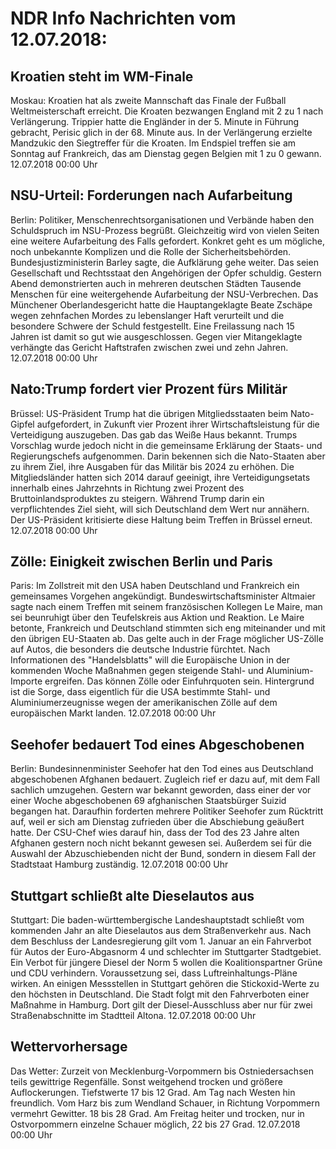 # NDR Info Nachrichten vom 12.07.2018:


## Kroatien steht im WM-Finale
Moskau: Kroatien hat als zweite Mannschaft das Finale der Fußball Weltmeisterschaft erreicht. Die Kroaten bezwangen England mit 2 zu 1 nach Verlängerung. Trippier hatte die Engländer in der 5. Minute in Führung gebracht, Perisic glich in der 68. Minute aus. In der Verlängerung erzielte Mandzukic den Siegtreffer für die Kroaten. Im Endspiel treffen sie am Sonntag auf Frankreich, das am Dienstag gegen Belgien mit 1 zu 0 gewann. 12.07.2018 00:00 Uhr 

## NSU-Urteil: Forderungen nach Aufarbeitung
Berlin: Politiker, Menschenrechtsorganisationen und Verbände haben den Schuldspruch im NSU-Prozess begrüßt. Gleichzeitig wird von vielen Seiten eine weitere Aufarbeitung des Falls gefordert. Konkret geht es um mögliche, noch unbekannte Komplizen und die Rolle der Sicherheitsbehörden. Bundesjustizministerin Barley sagte, die Aufklärung gehe weiter. Das seien Gesellschaft und Rechtsstaat den Angehörigen der Opfer schuldig. Gestern Abend demonstrierten auch in mehreren deutschen Städten Tausende Menschen für eine weitergehende Aufarbeitung der NSU-Verbrechen. Das Münchener Oberlandesgericht hatte die Hauptangeklagte Beate Zschäpe wegen zehnfachen Mordes zu lebenslanger Haft verurteilt und die besondere Schwere der Schuld festgestellt. Eine Freilassung nach 15 Jahren ist damit so gut wie ausgeschlossen. Gegen vier Mitangeklagte verhängte das Gericht Haftstrafen zwischen zwei und zehn Jahren. 12.07.2018 00:00 Uhr 

## Nato:Trump fordert vier Prozent fürs Militär
Brüssel:	US-Präsident Trump hat die übrigen Mitgliedsstaaten beim Nato-Gipfel aufgefordert, in Zukunft vier Prozent ihrer Wirtschaftsleistung für die Verteidigung auszugeben. Das gab das Weiße Haus bekannt. Trumps Vorschlag wurde jedoch nicht in die gemeinsame Erklärung der Staats- und Regierungschefs aufgenommen. Darin bekennen sich die Nato-Staaten aber zu ihrem Ziel, ihre Ausgaben für das Militär bis 2024 zu erhöhen. Die Mitgliedsländer hatten sich 2014 darauf geeinigt, ihre Verteidigungsetats innerhalb eines Jahrzehnts in Richtung zwei Prozent des Bruttoinlandsproduktes zu steigern. Während Trump darin ein verpflichtendes Ziel sieht, will sich Deutschland dem Wert nur annähern. Der US-Präsident kritisierte diese Haltung beim Treffen in Brüssel erneut. 12.07.2018 00:00 Uhr 

## Zölle: Einigkeit zwischen Berlin und Paris
Paris: Im Zollstreit mit den USA haben Deutschland und Frankreich ein gemeinsames Vorgehen angekündigt. Bundeswirtschaftsminister Altmaier sagte nach einem Treffen mit seinem französischen Kollegen Le Maire, man sei beunruhigt über den Teufelskreis aus Aktion und Reaktion. Le Maire betonte, Frankreich und Deutschland stimmten sich eng miteinander und mit den übrigen EU-Staaten ab. Das gelte auch in der Frage möglicher US-Zölle auf Autos, die besonders die deutsche Industrie fürchtet. Nach Informationen des "Handelsblatts" will die Europäische Union in der kommenden Woche Maßnahmen gegen steigende Stahl- und Aluminium-Importe ergreifen. Das können Zölle oder Einfuhrquoten sein. Hintergrund ist die Sorge, dass eigentlich für die USA bestimmte Stahl- und Aluminiumerzeugnisse wegen der amerikanischen Zölle auf dem europäischen Markt landen. 12.07.2018 00:00 Uhr 

## Seehofer bedauert Tod eines Abgeschobenen
Berlin:	Bundesinnenminister Seehofer hat den Tod eines aus Deutschland abgeschobenen Afghanen bedauert. Zugleich rief er dazu auf, mit dem Fall sachlich umzugehen. Gestern war bekannt geworden, dass einer der vor einer Woche abgeschobenen 69 afghanischen Staatsbürger Suizid begangen hat. Daraufhin forderten mehrere Politiker Seehofer zum Rücktritt auf, weil er sich am Dienstag zufrieden über die Abschiebung geäußert hatte. Der CSU-Chef wies darauf hin, dass der Tod des 23 Jahre alten Afghanen gestern noch nicht bekannt gewesen sei. Außerdem sei für die Auswahl der Abzuschiebenden nicht der Bund, sondern in diesem Fall der Stadtstaat Hamburg zuständig. 12.07.2018 00:00 Uhr 

## Stuttgart schließt alte Dieselautos aus
Stuttgart: Die baden-württembergische Landeshauptstadt schließt vom kommenden Jahr an alte Dieselautos aus dem Straßenverkehr aus. Nach dem Beschluss der Landesregierung gilt vom 1. Januar an ein Fahrverbot für Autos der Euro-Abgasnorm 4 und schlechter im Stuttgarter Stadtgebiet. Ein Verbot für jüngere Diesel der Norm 5 wollen die Koalitionspartner Grüne und CDU verhindern. Voraussetzung sei, dass Luftreinhaltungs-Pläne wirken. An einigen Messstellen in Stuttgart gehören die Stickoxid-Werte zu den höchsten in Deutschland. Die Stadt folgt mit den Fahrverboten einer Maßnahme in Hamburg. Dort gilt der Diesel-Ausschluss aber nur für zwei Straßenabschnitte im Stadtteil Altona. 12.07.2018 00:00 Uhr 

## Wettervorhersage
Das Wetter:
Zurzeit von Mecklenburg-Vorpommern bis Ostniedersachsen teils gewittrige Regenfälle. Sonst weitgehend trocken und größere Auflockerungen. Tiefstwerte 17 bis 12 Grad. Am Tag nach Westen hin freundlich. Vom Harz bis zum Wendland Schauer, in Richtung Vorpommern vermehrt Gewitter. 18 bis 28 Grad. Am Freitag heiter und trocken, nur in Ostvorpommern einzelne Schauer möglich, 22 bis 27 Grad. 12.07.2018 00:00 Uhr 
